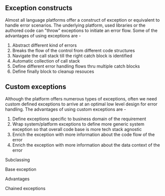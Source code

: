 ## Exception constructs

Almost all language platforms offer a construct of exception or equivalent to handle error scenarios. The underlying platform, used libraries or the authored code can "throw" exceptions to initiate an error flow. Some of the advantages of using exceptions are - 

1. Abstract different kind of errors
2. Breaks the flow of the control from different code structures
3. Navigate the call stack till the right catch block is identified
4. Automatic collection of call stack
5. Define different error handling flows thru multiple catch blocks
6. Define finally block to cleanup resouces 

## Custom exceptions

Although the platform offers numerous types of exceptions, often we need custom defined exceptions to arrive at an optimal low level design for error handling. The advantages of using custom exceptions are - 

1. Define exceptions specific to business domain of the requirement
2. Wrap system/platform exceptions to define more generic system exception so that overall code base is more tech stack agnostic
3. Enrich the exception with more information about the code flow of the error
4. Enrich the exception with more information about the data context of the error


  Subclassing
  
  Base exception
  
  Advantages
  
Chained exceptions
